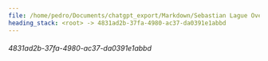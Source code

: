 ```yaml
---
file: /home/pedro/Documents/chatgpt_export/Markdown/Sebastian Lague Overview.md
heading_stack: <root> -> 4831ad2b-37fa-4980-ac37-da0391e1abbd
---
```

###### 4831ad2b-37fa-4980-ac37-da0391e1abbd
